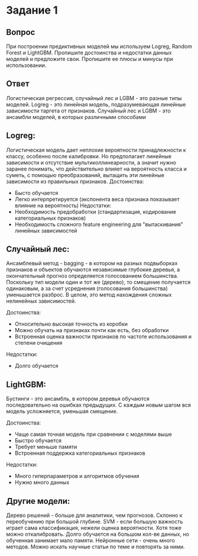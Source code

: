 # Задание 1
## Вопрос
При построении предиктивных моделей мы используем Logreg, Random Forest и LightGBM. Пропишите достоинства и недостатки данных моделей и предложите свои. Пропишите ее плюсы и минусы при использовании.

## Ответ
Логистическая регрессия, случайный лес и LGBM - это разные типы моделей. Logreg - это линейная модель, подразумевающая линейные зависимости таргета от признаков. Случайный лес и LGBM - это ансамбли моделей, в которых различными способами 

## Logreg:
Логистическая модель дает неплохие вероятности принадлежности к классу, особенно после калибровки. Но предполагает линейные зависимости и отсутствие мультиколлинеарности, а значит нужно заранее понимать, что действительно влияет на вероятность класса и суметь, с помощью преобразований, вытащить эти линейные зависимости из правильных признаков.
Достоинства:
* Бысто обучается
* Легко интерпретируется (экспонента веса признака показывает влияние на вероятность)
Недостатки:
* Необходимость предобработки (стандартизация, кодирование категориальных признаков)
* Необходимость сложного feature engineering для "вытаскивания" линейных зависимостей

## Случайный лес:
Ансамблевый метод - bagging - в котором на разных подвыборках признаков и объектов обучаются независимые глубокие деревья, а окончательный прогноз определяется голосованием большинства. Поскольку тип модели один и тот же (дерево), то смещение получается одинаковым, а за счет усреднения (голосования большинства) уменьшается разброс. В целом, это метод нахождения сложных нелинейных зависимостей.

Достоинства:
* Относительно высокая точность из коробки
* Можно обучать на признаках почти как есть, без обработки
* Встроенная оценка важности признаков по частоте использования и степени очищения

Недостатки:
* Долго обучается

## LightGBM:
Бустинги - это ансамбль, в котором деревья обучаются последовательно на ошибках предыдущих. С каждым новым шагом вся модель усложняется, уменьшая смещение. 

Достоинства:
* Чаще самая точная модель при сравнении c моделями выше
* Быстро обучается
* Требует меньше памяти
* Встроенная поддержка категориальных признаков

Недостатки:
* Много гиперпараметров и алгоритмов обучения
* Нужно много данных


## Другие модели:
Дерево решений - больше для аналитики, чем прогнозов. Склонно к переобучению при большой глубине.
SVM - если большую важность играет сама классификация, нежели оценка вероятности. Хотя тоже можно откалибровать. Долго обучается на большом кол-ве данных, но обученная занимает мало памяти.
Нейронные сети - очень много методов. Можно искать научные статьи по теме и повторять за ними. 
